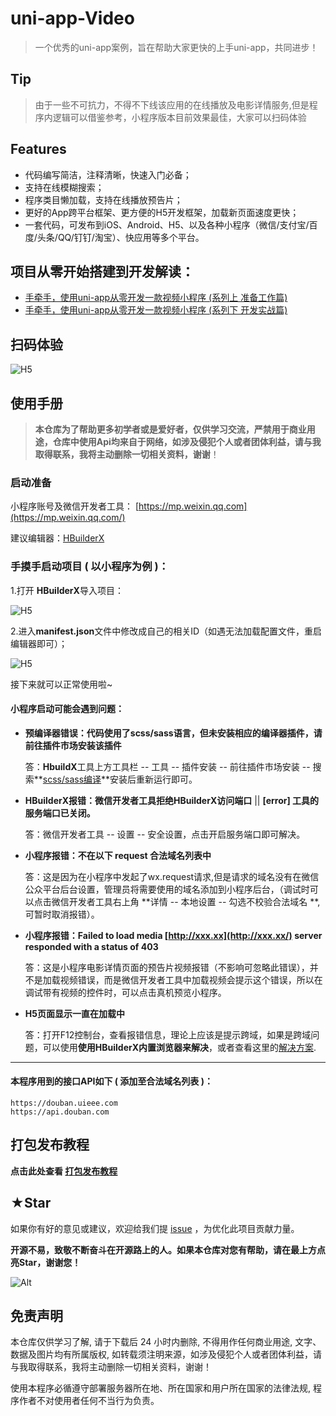 # uni-app-Video

> 一个优秀的uni-app案例，旨在帮助大家更快的上手uni-app，共同进步！



## Tip

> 由于一些不可抗力，不得不下线该应用的在线播放及电影详情服务,但是程序内逻辑可以借鉴参考，小程序版本目前效果最佳，大家可以扫码体验

## Features

- 代码编写简洁，注释清晰，快速入门必备；
- 支持在线模糊搜索；
- 程序类目懒加载，支持在线播放预告片；
- 更好的App跨平台框架、更方便的H5开发框架，加载新页面速度更快；
- 一套代码，可发布到iOS、Android、H5、以及各种小程序（微信/支付宝/百度/头条/QQ/钉钉/淘宝）、快应用等多个平台。

## 项目从零开始搭建到开发解读：

- [手牵手，使用uni-app从零开发一款视频小程序 (系列上 准备工作篇)](https://juejin.im/post/6861595248104046600)
- [手牵手，使用uni-app从零开发一款视频小程序 (系列下 开发实战篇)](https://juejin.im/post/6861994621417979918)

## 扫码体验

![H5](https://gitee.com/tzlibai/tzImg/raw/master/2021-1-15/1610676167736-222.png)

## 使用手册

>  **本仓库为了帮助更多初学者或是爱好者，仅供学习交流，严禁用于商业用途，仓库中使用Api均来自于网络，如涉及侵犯个人或者团体利益，请与我取得联系，我将主动删除一切相关资料，谢谢**！

### 启动准备

 小程序账号及微信开发者工具： [https://mp.weixin.qq.com](https://mp.weixin.qq.com/)

 建议编辑器：[HBuilderX](https://www.dcloud.io/hbuilderx.html)

### 手摸手启动项目 ( 以小程序为例 )：

1.打开 **HBuilderX**导入项目：

![H5](https://gitee.com/tzlibai/tzImg/raw/master/2021-1-15/1610676513530-33png.png)

2.进入**manifest.json**文件中修改成自己的相关ID（如遇无法加载配置文件，重启编辑器即可）；

![H5](https://gitee.com/tzlibai/tzImg/raw/master/2021-1-15/1610676580789-1111.png)

接下来就可以正常使用啦~

#### 小程序启动可能会遇到问题：	

+ **预编译器错误：代码使用了scss/sass语言，但未安装相应的编译器插件，请前往插件市场安装该插件**

  答：**HbuildX**工具上方工具栏 -- 工具 -- 插件安装 -- 前往插件市场安装 --  搜索**[scss/sass编译](https://ext.dcloud.net.cn/plugin?id=2046)**安装后重新运行即可。

- **HBuilderX报错：微信开发者工具拒绝HBuilderX访问端口** || **[error] 工具的服务端口已关闭。**

  答：微信开发者工具 -- 设置 -- 安全设置，点击开启服务端口即可解决。

- **小程序报错：不在以下 request 合法域名列表中**

  答：这是因为在小程序中发起了wx.request请求,但是请求的域名没有在微信公众平台后台设置，管理员将需要使用的域名添加到小程序后台，（调试时可以点击微信开发者工具右上角 **详情 -- 本地设置 -- 勾选不校验合法域名 **,可暂时取消报错）。

- **小程序报错：Failed to load media [http://xxx.xx](http://xxx.xx/) server responded with a status of 403**

  答：这是小程序电影详情页面的预告片视频报错（不影响可忽略此错误），并不是加载视频错误，而是微信开发者工具中加载视频会提示这个错误，所以在调试带有视频的控件时，可以点击真机预览小程序。

- **H5页面显示一直在加载中**

  答：打开F12控制台，查看报错信息，理论上应该是提示跨域，如果是跨域问题，可以使用**使用HBuilderX内置浏览器来解决**，或者查看这里的[解决方案](https://juejin.cn/post/6844904063855755271).

------

#### 本程序用到的接口API如下 ( 添加至合法域名列表 )：

```
https://douban.uieee.com
https://api.douban.com
```

## 打包发布教程

 **点击此处查看 [打包发布教程](https://uniapp.dcloud.net.cn/quickstart?id=发布uni-app)**

## ★Star

如果你有好的意见或建议，欢迎给我们提 [issue](https://github.com/Tzlibai/uni-app-video/issues) ，为优化此项目贡献力量。

**开源不易，致敬不断奋斗在开源路上的人。如果本仓库对您有帮助，请在最上方点亮Star，谢谢您！**

![Alt](https://repobeats.axiom.co/api/embed/258dfff50fff560e2692f7574d65da24920d9aa9.svg "Repobeats analytics image")

## 免责声明

 本仓库仅供学习了解, 请于下载后 24 小时内删除, 不得用作任何商业用途, 文字、数据及图片均有所属版权, 如转载须注明来源，如涉及侵犯个人或者团体利益，请与我取得联系，我将主动删除一切相关资料，谢谢！

使用本程序必循遵守部署服务器所在地、所在国家和用户所在国家的法律法规, 程序作者不对使用者任何不当行为负责。
